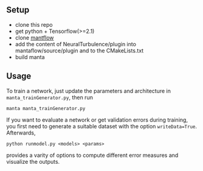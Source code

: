 ## Setup
* clone this repo
* get python + Tensorflow(>=2.1)
* clone [mantflow](https://github.com/tum-pbs/mantaflow)
* add the content of NeuralTurbulence/plugin into mantaflow/source/plugin and to the CMakeLists.txt
* build manta

## Usage
To train a network, just update the parameters and architecture in `manta_trainGenerator.py`, then run
```
manta manta_trainGenerator.py
```
If you want to evaluate a network or get validation errors during training, you first need to generate a suitable dataset with the option `writeData=True`. Afterwards, 
```
python runmodel.py <models> <params>
``` 
provides a varity of options to compute different error measures and visualize the outputs.
